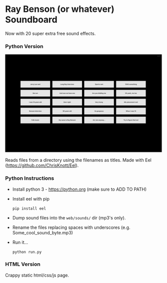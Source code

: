 # Ray Benson (or whatever) Soundboard

Now with 20 super extra free sound effects.

### Python Version

![](https://raw.githubusercontent.com/impshum/soundboard/master/python/screenshot.png)

Reads files from a directory using the filenames as titles. Made with Eel (https://github.com/ChrisKnott/Eel).

### Python Instructions

- Install python 3 - https://python.org (make sure to ADD TO PATH)
- Install eel with pip

      pip install eel

- Dump sound files into the ```web/sounds/``` dir (mp3's only).
- Rename the files replacing spaces with underscores (e.g. Some_cool_sound_byte.mp3)
- Run it...

      python run.py


### HTML Version

Crappy static html/css/js page.
